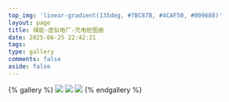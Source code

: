 ```yaml
---
top_img: 'linear-gradient(135deg, #7BC87B, #4CAF50, #009688)'
layout: page
title: 储能-虚拟电厂-充电桩图册
date: 2025-06-25 22:42:21
tags:
type: gallery
comments: false
aside: false
---
```

{% gallery %}
![](https://cdn.pixabay.com/photo/2021/06/01/10/53/charging-6300722_1280.jpg)
![](https://cdn.pixabay.com/photo/2022/01/11/20/01/electric-car-6932143_1280.jpg)
![](https://cdn.pixabay.com/photo/2022/06/06/14/35/power-7245895_1280.jpg)
{% endgallery %}